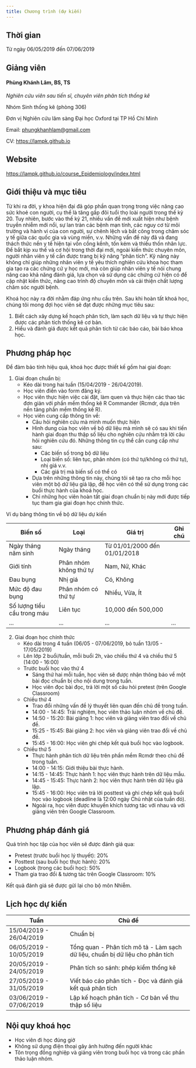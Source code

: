 ```yaml
---
title: Chương trình (dự kiến)
---
```


## Thời gian

Từ ngày 06/05/2019 đến 07/06/2019

## Giảng viên

#### Phùng Khánh Lâm, BS, TS

*Nghiên cứu viên sau tiến sĩ, chuyên viên phân tích thống kê*

Nhóm Sinh thống kê (phòng 306)

Đơn vị Nghiên cứu lâm sàng Đại học Oxford tại TP Hồ Chí Minh

Email: phungkhanhlam@gmail.com

CV: https://lampk.github.io

## Website

https://lampk.github.io/course_Epidemiology/index.html 

## Giới thiệu và mục tiêu

Từ khi ra đời, y khoa hiện đại đã góp phần quan trọng trong việc nâng cao sức khoẻ con người, cụ thể là tăng gấp đôi tuổi thọ loài người trong thế kỷ 20. Tuy nhiên, bước vào thế kỷ 21, nhiều vấn đề mới xuất hiện như bệnh truyền nhiễm mới nổi, sự lan tràn các bệnh mạn tính, các nguy cơ từ môi trường và hành vi của con người, sự chênh lệch và bất công trong chăm sóc y tế giữa các quốc gia và vùng miền, v.v. Những vấn đề này đã và đang thách thức nền y tế hiện tại vốn cồng kềnh, tốn kém và thiếu thốn nhân lực. Để bắt kịp xu thế và cơ hội trong thời đại mới, ngoài kiến thức chuyên môn, người nhân viên y tế cần được trang bị kỹ năng “phân tích”. Kỹ năng này không chỉ giúp những nhân viên y tế yêu thích nghiên cứu khoa học tham gia tạo ra các chứng cứ y học mới, mà còn giúp nhân viên y tế nói chung nâng cao khả năng đánh giá, lựa chọn và sử dụng các chứng cứ hiện có để cập nhật kiến thức, nâng cao trình độ chuyên môn và cải thiện chất lượng chăm sóc người bệnh.

Khoá học này ra đời nhằm đáp ứng nhu cầu trên. Sau khi hoàn tất khoá học, chúng tôi mong đợi học viên sẽ đạt được những mục tiêu sau:

1. Biết cách xây dựng kế hoạch phân tích, làm sạch dữ liệu và tự thực hiện được các phân tích thống kê cơ bản.
2. Hiểu và đánh giá được kết quả phân tích từ các báo cáo, bài báo khoa học.

## Phương pháp học

Để đảm bảo tính hiệu quả, khoá học được thiết kế gồm hai giai đoạn:

1. Giai đoạn chuẩn bị:
    * Kéo dài trong hai tuần (15/04/2019 - 26/04/2019).
    * Học viên điền vào form đăng ký.
    * Học viên thực hiện việc cài đặt, làm quen và thực hiện các thao tác đơn giản với phần mềm thống kê R Commander (Rcmdr, dựa trên nền tảng phần mềm thống kê R).
    * Học viên cung cấp thông tin về:
        + Câu hỏi nghiên cứu mà mình muốn thực hiện
        + Hình dung của học viên về bộ dữ liệu mà mình sẽ có sau khi tiến hành giai đoạn thu thập số liệu cho nghiên cứu nhằm trả lời câu hỏi nghiên cứu đó. Những thông tin cụ thể cần cung cấp như sau:
            - Các biến số trong bộ dữ liệu
            - Loại biến số: liên tục, phân nhóm (có thứ tự/không có thứ tự), nhị giá v.v.
            - Các giá trị mà biến số có thể có
        + Dựa trên những thông tin này, chúng tôi sẽ tạo ra cho mỗi học viên một bộ dữ liệu giả lập, để học viên có thể sử dụng trong các buổi thực hành của khoá học.
        + Chỉ những học viên hoàn tất giai đoạn chuẩn bị này mới được tiếp tục tham gia giai đoạn học chính thức. 
        

Ví dụ bảng thông tin về bộ dữ liệu dự kiến

Biến số                     | Loại                    | Giá trị                       | Ghi chú
----------------------------|-------------------------|-------------------------------|--------
Ngày tháng năm sinh         | Ngày tháng              | Từ 01/01/2000 đến 01/01/2018  | 
Giới tính                   | Phân nhóm không thứ tự  | Nam, Nữ, Khác                 |
Đau bụng                    | Nhị giá                 | Có, Không                     |
Mức độ đau bụng             | Phân nhóm có thứ tự     | Nhiều, Vừa, Ít                |
Số lượng tiểu cầu trong máu | Liên tục                | 10,000 đến 500,000            |
...                         | ...                     | ...                           | ...

2. Giai đoạn học chính thức
    * Kéo dài trong 4 tuần (06/05 - 07/06/2019, bỏ tuần 13/05 - 17/05/2019)
    * Lên lớp 2 buổi/tuần, mỗi buổi 2h, vào chiều thứ 4 và chiều thứ 5 (14:00 - 16:00)
    * Trước buổi học vào thứ 4
        + Sáng thứ hai mỗi tuần, học viên sẽ được nhận thông báo về một bài đọc chuẩn bị cho nội dung trong tuần.
        + Học viên đọc bài đọc, trả lời một số câu hỏi pretest (trên Google Classroom)
    * Chiều thứ 4
        + Trao đổi những vấn đề lý thuyết liên quan đến chủ đề trong tuần.
        + 14:00 - 14:45: Trải nghiệm, học viên thảo luận nhóm về chủ đề.
        + 14:50 - 15:20: Bài giảng 1: học viên và giảng viên trao đổi về chủ đề.
        + 15:25 - 15:45: Bài giảng 2: học viên và giảng viên trao đổi về chủ đề. 
        + 15:45 - 16:00: Học viên ghi chép kết quả buổi học vào logbook.
    * Chiều thứ 5
        + Thực hành phân tích dữ liệu trên phần mềm Rcmdr theo chủ đề trong tuần.
        + 14:00 - 14:15: Giới thiệu bài thực hành.
        + 14:15 - 14:45: Thực hành 1: học viên thực hành trên dữ liệu mẫu.
        + 14:45 - 15:45: Thực hành 2: học viên thực hành trên dữ liệu giả lập.
        + 15:45 - 16:00: Học viên trả lời posttest và ghi chép kết quả buổi học vào logbook (deadline là 12:00 ngày Chủ nhật của tuần đó). 
        + Ngoài ra, học viên được khuyến khích tương tác với nhau và với giảng viên trên Google Classroom.

## Phương pháp đánh giá

Quá trình học tập của học viên sẽ được đánh giá qua:

* Pretest (trước buổi học lý thuyết):			              20%
* Posttest (sau buổi học thực hành):			              20%
* Logbook (trong các buổi học):				                  50%
* Tham gia trao đổi & tương tác trên Google Classroom: 	10%

Kết quả đánh giá sẽ được gửi lại cho bộ môn Nhiễm.

## Lịch học dự kiến

Tuần                    | Chủ đề
------------------------|----------------------------------------------------------------------------------
15/04/2019 - 26/04/2019 | Chuẩn bị
06/05/2019 - 10/05/2019 | Tổng quan - Phân tích mô tả - Làm sạch dữ liệu, chuẩn bị dữ liệu cho phân tích
20/05/2019 - 24/05/2019 | Phân tích so sánh: phép kiểm thống kê
27/05/2019 - 31/05/2019 | Viết báo cáo phân tích - Đọc và đánh giá kết quả phân tích
03/06/2019 - 07/06/2019 | Lập kế hoạch phân tích - Cơ bản về thu thập số liệu

## Nội quy khoá học

* Học viên đi học đúng giờ
* Không sử dụng điện thoại gây ảnh hưởng đến người khác
* Tôn trọng đồng nghiệp và giảng viên trong buổi học và trong các phần thảo luận nhóm.
